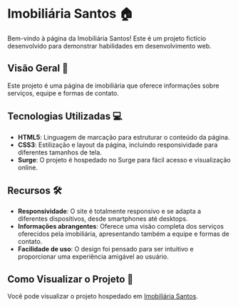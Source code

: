 # Imobiliária Santos 🏠

Bem-vindo à página da Imobiliária Santos! Este é um projeto fictício desenvolvido para demonstrar habilidades em desenvolvimento web.

## Visão Geral 🌟

Este projeto é uma página de imobiliária que oferece informações sobre serviços, equipe e formas de contato.

## Tecnologias Utilizadas 💻

- **HTML5**: Linguagem de marcação para estruturar o conteúdo da página.
- **CSS3**: Estilização e layout da página, incluindo responsividade para diferentes tamanhos de tela.
- **Surge**: O projeto é hospedado no Surge para fácil acesso e visualização online.

## Recursos 🛠️

- **Responsividade**: O site é totalmente responsivo e se adapta a diferentes dispositivos, desde smartphones até desktops.
- **Informações abrangentes**: Oferece uma visão completa dos serviços oferecidos pela imobiliária, apresentando também a equipe e formas de contato.
- **Facilidade de uso**: O design foi pensado para ser intuitivo e proporcionar uma experiência amigável ao usuário.

## Como Visualizar o Projeto 🚀

Você pode visualizar o projeto hospedado em [Imobiliária Santos](https://imobiliaria-santos-renata.surge.sh/).



